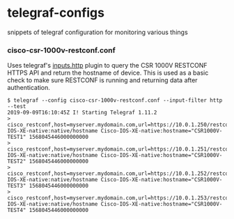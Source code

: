 # telegraf-configs
snippets of telegraf configuration for monitoring various things

### cisco-csr-1000v-restconf.conf
Uses telegraf's [inputs.http](https://github.com/influxdata/telegraf/tree/master/plugins/inputs/http) plugin to query the CSR 1000V RESTCONF HTTPS API and return the hostname of device. This is used as a basic check to make sure RESTCONF is running and returning data after authentication.

```
$ telegraf --config cisco-csr-1000v-restconf.conf --input-filter http --test
2019-09-09T16:10:45Z I! Starting Telegraf 1.11.2
> cisco_restconf,host=myserver.mydomain.com,url=https://10.0.1.250/restconf/data/Cisco-IOS-XE-native:native/hostname Cisco-IOS-XE-native:hostname="CSR1000V-TEST1" 1568045446000000000
> cisco_restconf,host=myserver.mydomain.com,url=https://10.0.1.251/restconf/data/Cisco-IOS-XE-native:native/hostname Cisco-IOS-XE-native:hostname="CSR1000V-TEST2" 1568045446000000000
> cisco_restconf,host=myserver.mydomain.com,url=https://10.0.1.252/restconf/data/Cisco-IOS-XE-native:native/hostname Cisco-IOS-XE-native:hostname="CSR1000V-TEST3" 1568045446000000000
> cisco_restconf,host=myserver.mydomain.com,url=https://10.0.1.253/restconf/data/Cisco-IOS-XE-native:native/hostname Cisco-IOS-XE-native:hostname="CSR1000V-TEST4" 1568045446000000000
```
